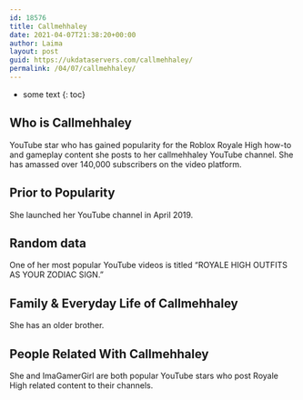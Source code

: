 ```yaml
---
id: 18576
title: Callmehhaley
date: 2021-04-07T21:38:20+00:00
author: Laima
layout: post
guid: https://ukdataservers.com/callmehhaley/
permalink: /04/07/callmehhaley/
---
```


* some text
{: toc}


## Who is Callmehhaley
                  
                  
                  
YouTube star who has gained popularity for the Roblox Royale High how-to and gameplay content she posts to her callmehhaley YouTube channel. She has amassed over 140,000 subscribers on the video platform. 
                  
              
            
              
            
                
                
                
## Prior to Popularity
                  
                  
                  
She launched her YouTube channel in April 2019. 
                  
              
            
              
            
                
                
                
## Random data
                  
                  
                  
One of her most popular YouTube videos is titled &#8220;ROYALE HIGH OUTFITS AS YOUR ZODIAC SIGN.&#8221;
                  
              
            
              
            
                
                
                
## Family & Everyday Life of Callmehhaley
                  
                  
                  
She has an older brother.
                  
              
            
              
            
                
                
                
## People Related With Callmehhaley
                  
                  
                  
She and ImaGamerGirl are both popular YouTube stars who post Royale High related content to their channels. 
                  
              
            
              
            
                
              
            
              
              
            
            
              
            
          
          
          